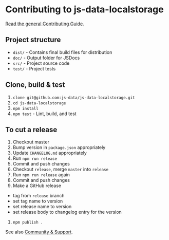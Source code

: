 # Contributing to js-data-localstorage

[Read the general Contributing Guide](http://js-data.io/docs/contributing).

## Project structure

* `dist/` - Contains final build files for distribution
* `doc/` - Output folder for JSDocs
* `src/` - Project source code
* `test/` - Project tests

## Clone, build & test

1. `clone git@github.com:js-data/js-data-localstorage.git`
1. `cd js-data-localstorage`
1. `npm install`
1. `npm test` - Lint, build, and test

## To cut a release

1. Checkout master
1. Bump version in `package.json` appropriately
1. Update `CHANGELOG.md` appropriately
1. Run `npm run release`
1. Commit and push changes
1. Checkout `release`, merge `master` into `release`
1. Run `npm run release` again
1. Commit and push changes
1. Make a GitHub release
  - tag from `release` branch
  - set tag name to version
  - set release name to version
  - set release body to changelog entry for the version
1. `npm publish .`

See also [Community & Support](http://js-data.io/docs/community).
